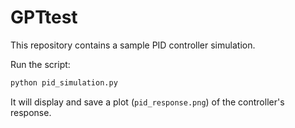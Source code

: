# GPTtest

This repository contains a sample PID controller simulation.

Run the script:

```bash
python pid_simulation.py
```

It will display and save a plot (`pid_response.png`) of the controller's response.
